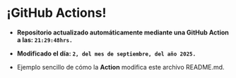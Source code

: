 # ¡GitHub Actions!
* **Repositorio actualizado automáticamente mediante una GitHub Action a las: `21:29:48hrs.`**
* **Modificado el día: `2, del mes de septiembre, del año 2025.`**

* Ejemplo sencillo de cómo la **Action** modifica este archivo README.md.

